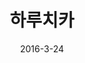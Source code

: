 ---
layout: post
title: "  하루치카"
path: 하루치카
num: 12
date: 2016-3-24
categories:
- 2016-1
tags: [하루치카]
img: api.moeni.net/img.php?img=2016/01/haruchika.jpg
---